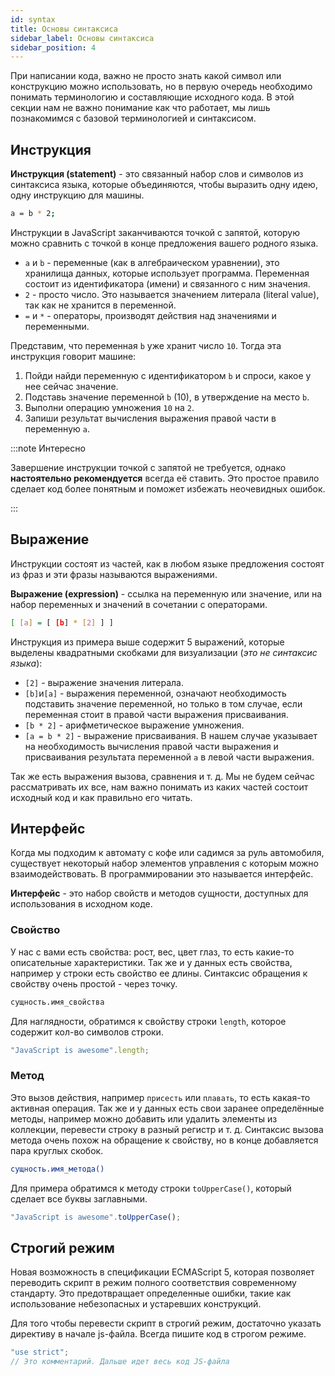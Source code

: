 ```yaml
---
id: syntax
title: Основы синтаксиса
sidebar_label: Основы синтаксиса
sidebar_position: 4
---
```


При написании кода, важно не просто знать какой символ или конструкцию можно
использовать, но в первую очередь необходимо понимать терминологию и
составляющие исходного кода. В этой секции нам не важно понимание как что
работает, мы лишь познакомимся с базовой терминологией и синтаксисом.

## Инструкция

**Инструкция (statement)** - это связанный набор слов и символов из синтаксиса
языка, которые объединяются, чтобы выразить одну идею, одну инструкцию для
машины.

```bash
a = b * 2;
```

Инструкции в JavaScript заканчиваются точкой с запятой, которую можно сравнить с
точкой в конце предложения вашего родного языка.

- `a` и `b` - переменные (как в алгебраическом уравнении), это хранилища данных,
  которые использует программа. Переменная состоит из идентификатора (имени) и
  связанного с ним значения.
- `2` - просто число. Это называется значением литерала (literal value), так как
  не хранится в переменной.
- `=` и `*` - операторы, производят действия над значениями и переменными.

Представим, что переменная `b` уже хранит число `10`. Тогда эта инструкция
говорит машине:

1. Пойди найди переменную с идентификатором `b` и спроси, какое у нее сейчас
   значение.
2. Подставь значение переменной `b` (10), в утверждение на место `b`.
3. Выполни операцию умножения `10` на `2`.
4. Запиши результат вычисления выражения правой части в переменную `a`.

:::note Интересно

Завершение инструкции точкой с запятой не требуется, однако **настоятельно
рекомендуется** всегда её ставить. Это простое правило сделает код более
понятным и поможет избежать неочевидных ошибок.

:::

## Выражение

Инструкции состоят из частей, как в любом языке предложения состоят из фраз и
эти фразы называются выражениями.

**Выражение (expression)** - ссылка на переменную или значение, или на набор
переменных и значений в сочетании с операторами.

```bash
[ [a] = [ [b] * [2] ] ]
```

Инструкция из примера выше содержит 5 выражений, которые выделены квадратными
скобками для визуализации (_это не синтаксис языка_):

- `[2]` - выражение значения литерала.
- `[b]`и`[a]` - выражения переменной, означают необходимость подставить значение
  переменной, но только в том случае, если переменная стоит в правой части
  выражения присваивания.
- `[b * 2]` - арифметическое выражение умножения.
- `[a = b * 2]` - выражение присваивания. В нашем случае указывает на
  необходимость вычисления правой части выражения и присваивания результата
  переменной `a` в левой части выражения.

Так же есть выражения вызова, сравнения и т. д. Мы не будем сейчас рассматривать
их все, нам важно понимать из каких частей состоит исходный код и как правильно
его читать.

## Интерфейс

Когда мы подходим к автомату с кофе или садимся за руль автомобиля, существует
некоторый набор элементов управления с которым можно взаимодействовать. В
программировании это называется интерфейс.

**Интерфейс** - это набор свойств и методов сущности, доступных для
использования в исходном коде.

### Свойство

У нас с вами есть свойства: рост, вес, цвет глаз, то есть какие-то описательные
характеристики. Так же и у данных есть свойства, например у строки есть свойство
ее длины. Синтаксис обращения к свойству очень простой - через точку.

```bash
сущность.имя_свойства
```

Для наглядности, обратимся к свойству строки `length`, которое содержит кол-во
символов строки.

```js
"JavaScript is awesome".length;
```

### Метод

Это вызов действия, например `присесть` или `плавать`, то есть какая-то активная
операция. Так же и у данных есть свои заранее определённые методы, например
можно добавить или удалить элементы из коллекции, перевести строку в разный
регистр и т. д. Синтаксис вызова метода очень похож на обращение к свойству, но
в конце добавляется пара круглых скобок.

```bash
сущность.имя_метода()
```

Для примера обратимся к методу строки `toUpperCase()`, который сделает все буквы
заглавными.

```js
"JavaScript is awesome".toUpperCase();
```

## Строгий режим

Новая возможность в спецификации ECMAScript 5, которая позволяет переводить
скрипт в режим полного соответствия современному стандарту. Это предотвращает
определенные ошибки, такие как использование небезопасных и устаревших
конструкций.

Для того чтобы перевести скрипт в строгий режим, достаточно указать директиву в
начале js-файла. Всегда пишите код в строгом режиме.

```js title="script.js"
"use strict";
// Это комментарий. Дальше идет весь код JS-файла
```
